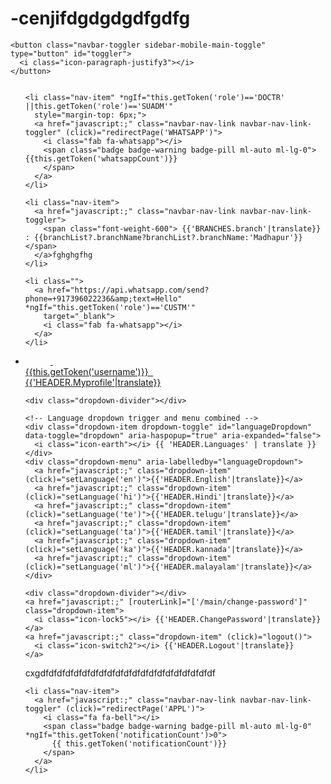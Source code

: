 # -cenjifdgdgdgdfgdfg
<div class="navbar navbar-expand-lg navbar-dark bg-indigo navbar-static">
  <div class="d-flex flex-1 d-lg-none">

    <button class="navbar-toggler sidebar-mobile-main-toggle" type="button" id="toggler">
      <i class="icon-paragraph-justify3"></i>
    </button>
  </div>

  <div class="navbar-brand text-center text-lg-left">
    <a href="javascript:;" class="d-inline-block">
      <img src="assets/images/logo_small_dark.png" alt="">
    </a>
  </div>


  <ul class="navbar-nav flex-row order-1 order-lg-2 flex-1  justify-content-end align-items-center">

    <li class="nav-item" *ngIf="this.getToken('role')=='DOCTR' ||this.getToken('role')=='SUADM'"
      style="margin-top: 6px;">
      <a href="javascript:;" class="navbar-nav-link navbar-nav-link-toggler" (click)="redirectPage('WHATSAPP')">
        <i class="fab fa-whatsapp"></i>
        <span class="badge badge-warning badge-pill ml-auto ml-lg-0"> {{this.getToken('whatsappCount')}}
        </span>
      </a>
    </li>

    <li class="nav-item">
      <a href="javascript:;" class="navbar-nav-link navbar-nav-link-toggler">
        <span class="font-weight-600"> {{'BRANCHES.branch'|translate}} : {{branchList?.branchName?branchList?.branchName:'Madhapur'}} </span>
      </a>fghghgfhg
    </li>

    <li class="">
      <a href="https://api.whatsapp.com/send?phone=+917396022236&amp;text=Hello" *ngIf="this.getToken('role')=='CUSTM'"
        target="_blank">
        <i class="fab fa-whatsapp"></i>
      </a>
    </li>

   <li class="nav-item nav-item-dropdown-lg dropdown dropdown-user h-100">
  <a href="javascript:;" class="navbar-nav-link navbar-nav-link-toggler dropdown-toggle d-inline-flex align-items-center h-100" data-toggle="dropdown">
    <img alt='' style="width: 40px;" class="rounded-pill mr-lg-2" [src]="(this.getToken('profilePic')?this.base64Image+this.getToken('profilePic'):'assets/images/header-profile.png')" /> 
    <div> <span class='username'>{{this.getToken('username')}}  </span></div>
  </a>

  <div class="dropdown-menu dropdown-menu-right">
    <a href="javascript:;" class="dropdown-item" [routerLink]="['/main/my-profile']">
      <i class="icon-user-plus"></i> {{'HEADER.Myprofile'|translate}}
    </a>

    <div class="dropdown-divider"></div>

    <!-- Language dropdown trigger and menu combined -->
    <div class="dropdown-item dropdown-toggle" id="languageDropdown" data-toggle="dropdown" aria-haspopup="true" aria-expanded="false">
      <i class="icon-earth"></i> {{ 'HEADER.Languages' | translate }}
    </div>
    <div class="dropdown-menu" aria-labelledby="languageDropdown">
      <a href="javascript:;" class="dropdown-item" (click)="setLanguage('en')">{{'HEADER.English'|translate}}</a>
      <a href="javascript:;" class="dropdown-item" (click)="setLanguage('hi')">{{'HEADER.Hindi'|translate}}</a>
      <a href="javascript:;" class="dropdown-item" (click)="setLanguage('te')">{{'HEADER.telugu'|translate}}</a>
      <a href="javascript:;" class="dropdown-item" (click)="setLanguage('ta')">{{'HEADER.tamil'|translate}}</a>
      <a href="javascript:;" class="dropdown-item" (click)="setLanguage('ka')">{{'HEADER.kannada'|translate}}</a>
      <a href="javascript:;" class="dropdown-item" (click)="setLanguage('ml')">{{'HEADER.malayalam'|translate}}</a>
    </div>

    <div class="dropdown-divider"></div>
    <a href="javascript:;" [routerLink]="['/main/change-password']" class="dropdown-item">
      <i class="icon-lock5"></i> {{'HEADER.ChangePassword'|translate}}
    </a>
    <a href="javascript:;" class="dropdown-item" (click)="logout()">
      <i class="icon-switch2"></i> {{'HEADER.Logout'|translate}}
    </a>
  </div>
</li>









cxgdfdfdfdfdfdfdfdfdfdfdfdfdfdfdfdfdfdfdfdfdf



    
    <li class="nav-item">
      <a href="javascript:;" class="navbar-nav-link navbar-nav-link-toggler" (click)="redirectPage('APPL')">
        <i class="fa fa-bell"></i>
        <span class="badge badge-warning badge-pill ml-auto ml-lg-0" *ngIf="this.getToken('notificationCount')>0">
          {{ this.getToken('notificationCount')}}
        </span>
      </a>
    </li>
  </ul>
</div>